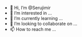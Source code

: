 - 👋 Hi, I’m @Serujimir
- 👀 I’m interested in ...
- 🌱 I’m currently learning ...
- 💞️ I’m looking to collaborate on ...
- 📫 How to reach me ...

<!---
Serujimir/Serujimir is a ✨ special ✨ repository because its `README.md` (this file) appears on your GitHub profile.
You can click the Preview link to take a look at your changes.
--->
